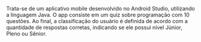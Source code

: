 Trata-se de um aplicativo mobile desenvolvido no Android Studio, utilizando a linguagem Java. O app consiste em um quiz sobre programação com 10 questões. Ao final, a classificação do usuário é definida de acordo com a quantidade de respostas corretas, indicando se ele possui nível Júnior, Pleno ou Sênior.
